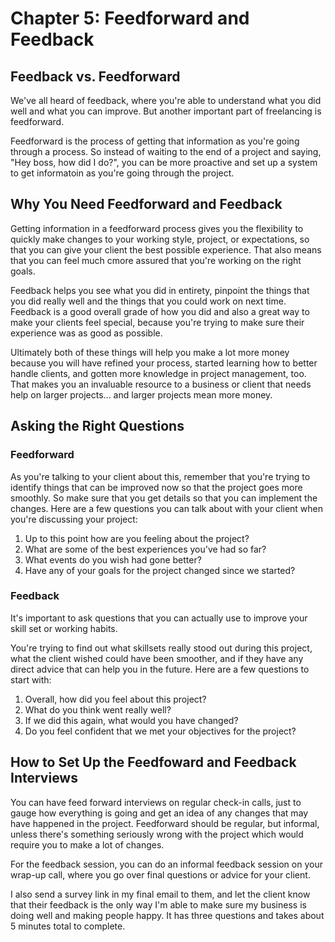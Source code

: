 # Chapter 5: Feedforward and Feedback

## Feedback vs. Feedforward
We've all heard of feedback, where you're able to understand what you did well and what you can improve. But another important part of freelancing is feedforward.

Feedforward is the process of getting that information as you're going through a process. So instead of waiting to the end of a project and saying, "Hey boss, how did I do?", you can be more proactive and set up a system to get informatoin as you're going through the project.

## Why You Need Feedforward and Feedback

Getting information in a feedforward process gives you the flexibility to quickly make changes to your working style, project, or expectations, so that you can give your client the best possible experience. That also means that you can feel much cmore assured that you're working on the right goals. 

Feedback helps you see what you did in entirety, pinpoint the things that you did really well and the things that you could work on next time. Feedback is a good overall grade of how you did and also a great way to make your clients feel special, because you're trying to make sure their experience was as good as possible.

Ultimately both of these things will help you make a lot more money because you will have refined your process, started learning how to better handle clients, and gotten more knowledge in project management, too. That makes you an invaluable resource to a business or client that needs help on larger projects... and larger projects mean more money.

## Asking the Right Questions
### Feedforward
As you're talking to your client about this, remember that you're trying to identify things that can be improved now so that the project goes more smoothly. So make sure that you get details so that you can implement the changes. Here are a few questions you can talk about with your client when you're discussing your project: 

1. Up to this point how are you feeling about the project?
2. What are some of the best experiences you've had so far?
3. What events do you wish had gone better?
4. Have any of your goals for the project changed since we started?

### Feedback
It's important to ask questions that you can actually use to improve your skill set or working habits. 

You're trying to find out what skillsets really stood out during this project, what the client wished could have been smoother, and if they have any direct advice that can help you in the future. Here are a few questions to start with: 

1. Overall, how did you feel about this project?
2. What do you think went really well?
3. If we did this again, what would you have changed?
4. Do you feel confident that we met your objectives for the project?


## How to Set Up the Feedfoward and Feedback Interviews

You can have feed forward interviews on regular check-in calls, just to gauge how everything is going and get an idea of any changes that may have happened in the project. Feedforward should be regular, but informal, unless there's something seriously wrong with the project which would require you to make a lot of changes. 

For the feedback session, you can do an informal feedback session on your wrap-up call, where you go over final questions or advice for your client. 

I also send a survey link in my final email to them, and let the client know that their feedback is the only way I'm able to make sure my business is doing well and making people happy. It has three questions and takes about 5 minutes total to complete. 


